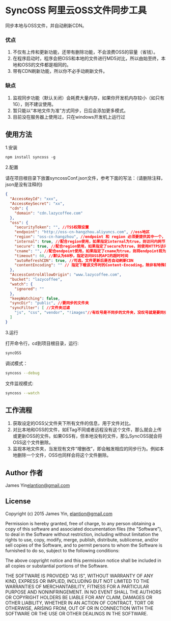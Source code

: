 # SyncOSS 阿里云OSS文件同步工具

同步本地与OSS文件，并自动刷新CDN。

### 优点
1. 不仅有上传和更新功能，还带有删除功能，不会浪费OSS的容量（省钱）。
2. 在程序启动时，程序会把OSS和本地的文件进行MD5对比，所以由始至终，本地和OSS的文件都是相同的。
3. 带有CDN刷新功能，所以你不必手动刷新文件。

### 缺点
1. 监视同步功能（默认关闭）会耗费大量内存，如果你开发机内存较小（如只有1G），则不建议使用。
2. 暂只能以“本地文件为准”方式同步，日后会添加更多模式。
3. 目前没在服务器上使用过，只在windows开发机上运行过

## 使用方法

1.安装
```
npm install syncoss -g
```

2.配置

请在项目根目录下放置syncossConf.json文件，参考下面的写法：（请删除注释，json是没有注释的)

```json
{
  "AccessKeyId": "xxx",
  "AccessKeySecret": "xx",
  "cdn": {
    "domain": "cdn.lazycoffee.com"
  },
  "oss": {
    "securityToken": "", //TSS权限设置
    "endpoint": "http://oss-cn-hangzhou.aliyuncs.com", //oss地区
    "region": "oss-cn-hangzhou", //endpoint 和 region 必须要提供其中一个，当设置了endpoint，region会被忽略
    "internal": true, //配合region使用，如果指定internal为true，则访问内网节点,
    "secure": true, //配合region使用，如果指定了secure为true，则使用HTTPS访问
    "cname": "", //配合endpoint使用，如果指定了cname为true，则将endpoint视为用户绑定的自定义域名
    "timeout": 60, //默认为60秒，指定访问OSS的API的超时时间
    "autoRefreshCDN": true, //可选，文件更新后是否自动刷新CDN
    "contentEncoding": "" // 指定下载该文件时的Content-Encoding，除非有特殊需求，一般不需要填写
  },
  "AccessControlAllowOrigin": "www.lazycoffee.com",
  "bucket": "lazycoffee",
  "watch": {
    "ignored": ""
  },
  "keepWatching": false,
  "syncDir": "public", //要同步的文件夹
  "syncFilter": [ //文件夹过滤
    "js", "css", "vendor", "!images"//有叹号是不同步的文件夹，没叹号就是要同步的文件夹
  ]
}
```

3.运行

打开命令行，cd到项目根目录，运行:

```bash
syncOSS
```

调试模式：
```bash
syncoss --debug
```

文件监视模式:
```bash
syncoss --watch
```

## 工作流程

1. 获取设定的OSS父文件夹下所有文件的信息，用于文件对比。
2. 对比本地和OSS的文件，如ETag不同或者远程没有这个文件，那么就会上传或更新OSS的文件。如果OSS有，但本地没有的文件，那么SyncOSS就会将OSS这个文件删除。
3. 监视本地文件夹，当发现有文件“增删改”，即会触发相应的同步行为。例如本地删除一个文件，OSS也同样会将这个文件删除。

## Author 作者
James Yin<elantion@gmail.com>

## License
Copyright (c) 2015 James Yin, elantion@gmail.com

Permission is hereby granted, free of charge,
to any person obtaining a copy of this software and associated documentation files (the "Software"),
to deal in the Software without restriction, including without limitation the rights to use, copy, modify, merge, publish,
distribute, sublicense, and/or sell copies of the Software, and to permit persons to whom the Software is furnished to do so,
subject to the following conditions:

The above copyright notice and this permission notice shall be included in all copies or substantial portions of the Software.

THE SOFTWARE IS PROVIDED "AS IS", WITHOUT WARRANTY OF ANY KIND, EXPRESS OR IMPLIED, INCLUDING BUT NOT LIMITED TO THE WARRANTIES
OF MERCHANTABILITY, FITNESS FOR A PARTICULAR PURPOSE AND NONINFRINGEMENT. IN NO EVENT SHALL THE AUTHORS OR COPYRIGHT HOLDERS
BE LIABLE FOR ANY CLAIM, DAMAGES OR OTHER LIABILITY, WHETHER IN AN ACTION OF CONTRACT, TORT OR OTHERWISE, ARISING FROM, OUT
OF OR IN CONNECTION WITH THE SOFTWARE OR THE USE OR OTHER DEALINGS IN THE SOFTWARE.
